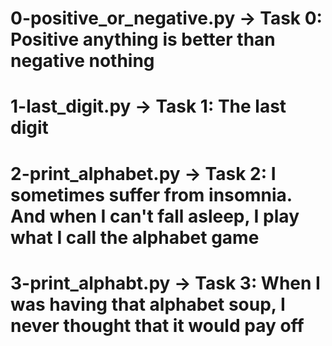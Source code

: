 # 0-positive_or_negative.py -> Task 0: Positive anything is better than negative nothing
# 1-last_digit.py -> Task 1: The last digit
# 2-print_alphabet.py -> Task 2: I sometimes suffer from insomnia. And when I can't fall asleep,    I play what I call the alphabet game
# 3-print_alphabt.py -> Task 3: When I was having that alphabet soup, I never thought that it would pay off
#